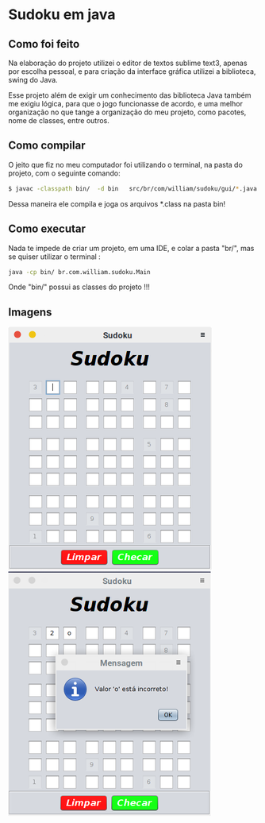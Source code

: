 ﻿# Sudoku em java

## Como foi feito

<p>Na elaboração do projeto utilizei o editor de textos sublime text3, apenas por escolha pessoal, e para criação da interface gráfica utilizei a biblioteca, swing do Java.</p>
<p>Esse projeto além de exigir um conhecimento das biblioteca Java também me exigiu lógica, para que o jogo funcionasse de acordo, e uma melhor organização no que tange a organização do meu projeto, como pacotes, nome de classes, entre outros.</p>

## Como compilar

<p>O  jeito que fiz no meu computador foi utilizando o terminal, na pasta do projeto, com o seguinte comando:</p>

``` bash
$ javac -classpath bin/  -d bin   src/br/com/william/sudoku/gui/*.java src/br/com/william/sudoku/test/*.java src/br/com/william/sudoku/controller/*.java src/br/com/william/sudoku/logica/*.java src/br/com/william/sudoku/*.java src/br/com/william/sudoku/validador/*.java 

```

<p>Dessa maneira ele compila e joga os arquivos *.class na pasta bin!</p>

## Como executar

<p>Nada te impede de criar um projeto, em uma IDE, e colar a pasta "br/", mas se quiser utilizar o terminal :  </p>

```bash
java -cp bin/ br.com.william.sudoku.Main
```

<p>Onde "bin/" possui as classes do projeto !!!</p>

## Imagens

![imagem](image/index.png "Imagem do programa")        ![imagem](image/index2.png "Quando submeto o tabuleiro o programa julga se o mesmo foi preenchido de acordo !")

